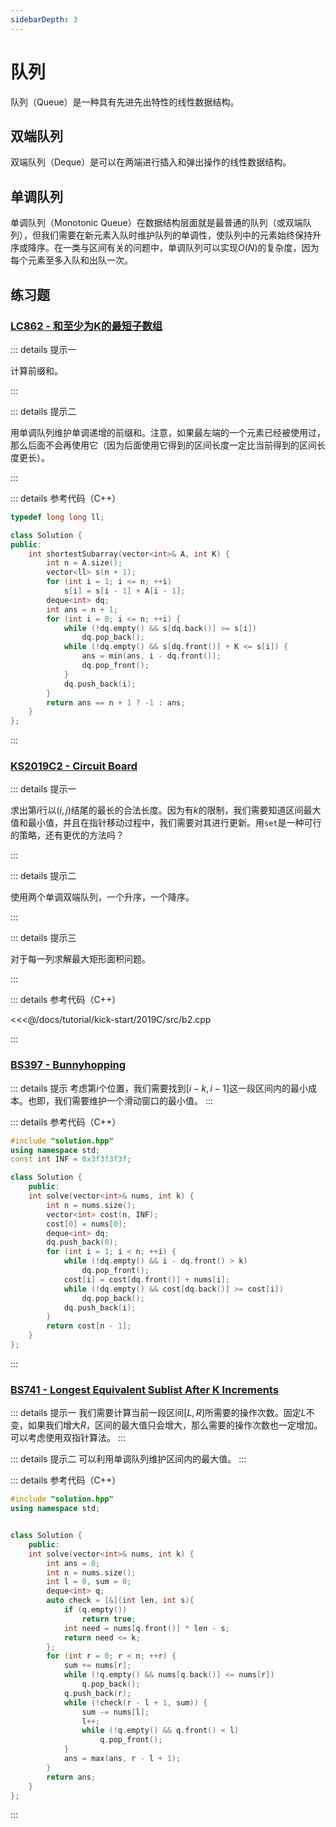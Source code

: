 ```yaml
---
sidebarDepth: 3
---
```


# 队列

队列（Queue）是一种具有先进先出特性的线性数据结构。

## 双端队列

双端队列（Deque）是可以在两端进行插入和弹出操作的线性数据结构。

## 单调队列

单调队列（Monotonic Queue）在数据结构层面就是最普通的队列（或双端队列），但我们需要在新元素入队时维护队列的单调性，使队列中的元素始终保持升序或降序。在一类与区间有关的问题中，单调队列可以实现$O(N)$的复杂度，因为每个元素至多入队和出队一次。

## 练习题

### [LC862 - 和至少为K的最短子数组](https://leetcode-cn.com/problems/shortest-subarray-with-sum-at-least-k/)

::: details 提示一

计算前缀和。

:::

::: details 提示二

用单调队列维护单调递增的前缀和。注意，如果最左端的一个元素已经被使用过，那么后面不会再使用它（因为后面使用它得到的区间长度一定比当前得到的区间长度更长）。

:::

::: details 参考代码（C++）

```cpp
typedef long long ll;

class Solution {
public:
    int shortestSubarray(vector<int>& A, int K) {
        int n = A.size();
        vector<ll> s(n + 1);
        for (int i = 1; i <= n; ++i)
            s[i] = s[i - 1] + A[i - 1];
        deque<int> dq;
        int ans = n + 1;
        for (int i = 0; i <= n; ++i) {
            while (!dq.empty() && s[dq.back()] >= s[i])
                dq.pop_back();
            while (!dq.empty() && s[dq.front()] + K <= s[i]) {
                ans = min(ans, i - dq.front());
                dq.pop_front();
            }
            dq.push_back(i);
        }
        return ans == n + 1 ? -1 : ans;
    }
};
```

:::

### [KS2019C2 - Circuit Board](https://codingcompetitions.withgoogle.com/kickstart/round/0000000000050ff2/0000000000150aae)

::: details 提示一

求出第$i$行以$(i,j)$结尾的最长的合法长度。因为有$k$的限制，我们需要知道区间最大值和最小值，并且在指针移动过程中，我们需要对其进行更新。用`set`是一种可行的策略，还有更优的方法吗？

:::

::: details 提示二

使用两个单调双端队列，一个升序，一个降序。

:::

::: details 提示三

对于每一列求解最大矩形面积问题。

:::

::: details 参考代码（C++）

<<<@/docs/tutorial/kick-start/2019C/src/b2.cpp

:::

### [BS397 - Bunnyhopping](https://binarysearch.com/problems/Bunnyhopping)

::: details 提示
考虑第$i$个位置，我们需要找到$[i-k,i-1]$这一段区间内的最小成本。也即，我们需要维护一个滑动窗口的最小值。
:::

::: details 参考代码（C++）

```cpp
#include "solution.hpp"
using namespace std;
const int INF = 0x3f3f3f3f;

class Solution {
    public:
    int solve(vector<int>& nums, int k) {
        int n = nums.size();
        vector<int> cost(n, INF);
        cost[0] = nums[0];
        deque<int> dq;
        dq.push_back(0);
        for (int i = 1; i < n; ++i) {
            while (!dq.empty() && i - dq.front() > k)
                dq.pop_front();
            cost[i] = cost[dq.front()] + nums[i];
            while (!dq.empty() && cost[dq.back()] >= cost[i])
                dq.pop_back();
            dq.push_back(i);
        }
        return cost[n - 1];
    }
};
```

:::

### [BS741 - Longest Equivalent Sublist After K Increments](https://binarysearch.io/problems/Longest-Equivalent-Sublist-After-K-Increments)

::: details 提示一
我们需要计算当前一段区间$[L,R]$所需要的操作次数。固定$L$不变，如果我们增大$R$，区间的最大值只会增大，那么需要的操作次数也一定增加。可以考虑使用双指针算法。
:::

::: details 提示二
可以利用单调队列维护区间内的最大值。
:::

::: details 参考代码（C++）

```cpp
#include "solution.hpp"
using namespace std;


class Solution {
    public:
    int solve(vector<int>& nums, int k) {
        int ans = 0;
        int n = nums.size();
        int l = 0, sum = 0;
        deque<int> q;
        auto check = [&](int len, int s){
            if (q.empty())
                return true;
            int need = nums[q.front()] * len - s;
            return need <= k;
        };
        for (int r = 0; r < n; ++r) {
            sum += nums[r];
            while (!q.empty() && nums[q.back()] <= nums[r])
                q.pop_back();
            q.push_back(r);
            while (!check(r - l + 1, sum)) {
                sum -= nums[l];
                l++;
                while (!q.empty() && q.front() < l)
                    q.pop_front();
            }
            ans = max(ans, r - l + 1);
        }
        return ans;
    }
};
```

:::

<Utterances />
